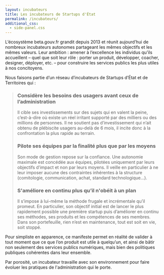 ```yaml
---
layout: incubateurs
title: Les incubateurs de Startups d'État
permalink: /incubateurs/
additional_css:
  - side-panel.css
---
```

L’écosystème beta.gouv.fr grandit depuis 2013 et réunit aujourd’hui de nombreux incubateurs autonomes partageant les mêmes objectifs et les mêmes valeurs. Leur ambition : amener à l’excellence les individus qu’ils accueillent – quel que soit leur rôle : porter un produit, développer, coacher, designer, déployer, etc. – pour construire les services publics les plus utiles à nos concitoyens.

Nous faisons partie d’un réseau d’incubateurs de Startups d’État et de Territoires qui :

> ### Considère les **besoins des usagers** avant ceux de l’**administration**
> Il cible ses investissements sur des sujets qui en valent la peine, c’est-à-dire où existe un réel irritant supporté par des milliers ou des millions de personnes. Il ne soutient pas d’investissement qui n’ait obtenu de plébiscite usagers au-delà de 6 mois, il incite donc à la confrontation la plus rapide au terrain.
>
> ### Pilote ses équipes **par la finalité** plus que **par les moyens**
> Son mode de gestion repose sur la confiance. Une autonomie maximale est concédée aux équipes, pilotées uniquement par leurs objectifs d’impact et non par leurs moyens. Il veille en particulier à ne leur imposer aucune des contraintes inhérentes à la structure (comitologie, communication, achat, standard technologique…).
>
> ### **S'améliore en continu** plus qu’il n'**obéit à un plan**
> Il s’impose à lui-même la méthode frugale et incrémentale qu’il promeut. En particulier, son objectif initial est de lancer le plus rapidement possible une première startup puis d’améliorer en continu ses méthodes, ses produits et les compétences de ses membres. Dans son portefeuille, rien n’est en maintenance, tout est soit en vie, soit stoppé.

Pour simpliste en apparence, ce manifeste permet en réalité de valider à tout moment que ce que l’on produit est utile à quelqu’un, et ainsi de bâtir non seulement des services publics numériques, mais bien des politiques publiques cohérentes dans leur ensemble.

Par porosité, un incubateur travaille avec son environnement pour faire évoluer les pratiques de l'administration qui le porte.

